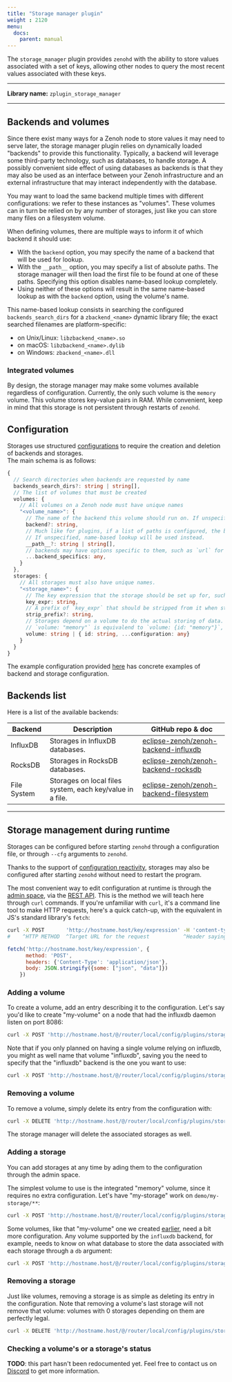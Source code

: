 ```yaml
---
title: "Storage manager plugin"
weight : 2120
menu:
  docs:
    parent: manual
---
```


The `storage_manager` plugin provides `zenohd` with the ability to store values associated with a set of keys, allowing other nodes to query the most recent values associated with these keys.

------
**Library name:** `zplugin_storage_manager`

------


## Backends and volumes
Since there exist many ways for a Zenoh node to store values it may need to serve later, the storage manager plugin relies on dynamically loaded "backends" to provide this functionality. Typically, a backend will leverage some third-party technology, such as databases, to handle storage. A possibly convenient side effect of using databases as backends is that they may also be used as an interface between your Zenoh infrastructure and an external infrastructure that may interact independently with the database.

You may want to load the same backend multiple times with different configurations: we refer to these instances as "volumes". These volumes can in turn be relied on by any number of storages, just like you can store many files on a filesystem volume.

When defining volumes, there are multiple ways to inform it of which backend it should use:
- With the `backend` option, you may specify the name of a backend that will be used for lookup.
- With the `__path__` option, you may specify a list of absolute paths. The storage manager will then load the first file to be found at one of these paths. Specifying this option disables name-based lookup completely.
- Using neither of these options will result in the same name-based lookup as with the `backend` option, using the volume's name.

This name-based lookup consists in searching the configured `backends_search_dirs` for a `zbackend_<name>` dynamic library file; the exact searched filenames are platform-specific:
 - on Unix/Linux: `libzbackend_<name>.so`
 - on macOS: `libzbackend_<name>.dylib`
 - on Windows: `zbackend_<name>.dll`

### Integrated volumes
By design, the storage manager may make some volumes available regardless of configuration. Currently, the only such volume is the `memory` volume. This volume stores key-value pairs in RAM. While convenient, keep in mind that this storage is not persistent through restarts of `zenohd`.

## Configuration
Storages use structured [configurations](./configuration) to require the creation and deletion of backends and storages.  
The main schema is as follows:
```typescript
{
  // Search directories when backends are requested by name
  backends_search_dirs?: string | string[], 
  // The list of volumes that must be created
  volumes: {
    // All volumes on a Zenoh node must have unique names
    "<volume_name>": {
      // The name of the backend this volume should run on. If unspecified, it defaults to the name of the volume.
      backend?: string,
      // Much like for plugins, if a list of paths is configured, the backend will be run using the first path pointing to a loadable library.
      // If unspecified, name-based lookup will be used instead.
      __path__?: string | string[],
      // backends may have options specific to them, such as `url` for the influxdb backends
      ...backend_specifics: any, 
    }
  },
  storages: {
    // All storages must also have unique names.
    "<storage_name>": {
      // The key expression that the storage should be set up for, such as "demo/storage/**"
      key_expr: string,
      // A prefix of `key_expr` that should be stripped from it when storing keys in the storage
      strip_prefix?: string,
      // Storages depend on a volume to do the actual storing of data.
      // `volume: "memory"` is equivalend to `volume: {id: "memory"}`, but some volumes may require additional configuration. For example, a volume running on the `filesystem` backend needs each storage to specify a `base_dir`.
      volume: string | { id: string, ...configuration: any}
    }
  }
}
```
The example configuration provided [here](https://github.com/eclipse-zenoh/zenoh/blob/master/EXAMPLE_CONFIG.json5) has concrete examples of backend and storage configuration.

## Backends list
Here is a list of the available backends:

| Backend     | Description                                               | GitHub repo & doc                         |
|-------------|-----------------------------------------------------------|-------------------------------------------------|
| InfluxDB    | Storages in InfluxDB databases.                           | [eclipse-zenoh/zenoh-backend-influxdb]    |
| RocksDB     | Storages in RocksDB databases.                            | [eclipse-zenoh/zenoh-backend-rocksdb]     |
| File System | Storages on local files system, each key/value in a file. | [eclipse-zenoh/zenoh-backend-filesystem]  |

[eclipse-zenoh/zenoh-backend-influxdb]: https://github.com/eclipse-zenoh/zenoh-backend-influxdb
[eclipse-zenoh/zenoh-backend-rocksdb]: https://github.com/eclipse-zenoh/zenoh-backend-rocksdb
[eclipse-zenoh/zenoh-backend-filesystem]: https://github.com/eclipse-zenoh/zenoh-backend-filesystem

-------------------------------

## Storage management during runtime
Storages can be configured before starting `zenohd` through a configuration file, or through `--cfg` arguments to `zenohd`.

Thanks to the support of [configuration reactivity](./configuration#reactive-configuration), storages may also be configured after starting `zenohd` without need to restart the program.

The most convenient way to edit configuration at runtime is through the [admin space](./configuration#adminspace-configuration), via the [REST API](../APIs/APIs#rest-api). This is the method we will teach here through `curl` commands. If you're unfamiliar with `curl`, it's a command line tool to make HTTP requests, here's a quick catch-up, with the equivalent in JS's standard library's `fetch`:
```bash
curl -X POST       'http://hostname.host/key/expression' -H 'content-type:application/json'      -d '{"some": ["json", "data"]}'
#    ^HTTP METHOD  ^Target URL for the request           ^Header saying the data is in JSON      ^The body of the request
```
```javascript
fetch('http://hostname.host/key/expression', {
      method: 'POST', 
      headers: {'Content-Type': 'application/json'},
      body: JSON.stringify({some: ["json", "data"]})
    })
```

### Adding a volume
To create a volume, add an entry describing it to the configuration. Let's say you'd like to create "my-volume" on a node that had the influxdb daemon listen on port 8086:

```bash
curl -X POST 'http://hostname.host/@/router/local/config/plugins/storage_manager/volumes/my-volume' -H 'content-type:application/json' -d '{"backend": "influxdb", "url": "http://localhost:8086"}'
```

Note that if you only planned on having a single volume relying on influxdb, you might as well name that volume "influxdb", saving you the need to specify that the "influxdb" backend is the one you want to use:

```bash
curl -X POST 'http://hostname.host/@/router/local/config/plugins/storage_manager/volumes/influxdb' -H 'content-type:application/json' -d '{"url": "http://localhost:8086"}'
```

### Removing a volume
To remove a volume, simply delete its entry from the configuration with:

```bash
curl -X DELETE 'http://hostname.host/@/router/local/config/plugins/storage_manager/volumes/my-volume'
```

The storage manager will delete the associated storages as well.


### Adding a storage
You can add storages at any time by ading them to the configuration through the admin space.

The simplest volume to use is the integrated "memory" volume, since it requires no extra configuration. Let's have "my-storage" work on `demo/my-storage/**`:
```bash
curl -X POST 'http://hostname.host/@/router/local/config/plugins/storage_manager/storages/my-storage' -H 'content-type:application/json' -d '{"key_expr": "demo/my-storage/**", "volume": "memory"}'
```

Some volumes, like that "my-volume" one we created [earlier](#adding-a-volume), need a bit more configuration. Any volume supported by the `influxdb` backend, for example, needs to know on what database to store the data associated with each storage through a `db` argument:
```bash
curl -X POST 'http://hostname.host/@/router/local/config/plugins/storage_manager/storages/my-other-storage' -H 'content-type:application/json' -d '{"key_expr": "demo/my-other-storage/**", "volume": {"id": "my-volume", "db": "MyOtherStorage"}}'
```

### Removing a storage
Just like volumes, removing a storage is as simple as deleting its entry in the configuration. Note that removing a volume's last storage will not remove that volume: volumes with 0 storages depending on them are perfectly legal.

```bash
curl -X DELETE 'http://hostname.host/@/router/local/config/plugins/storage_manager/storages/my-storage'
```

### Checking a volume's or a storage's status
**TODO**: this part hasn't been redocumented yet. Feel free to contact us on [Discord](https://discord.gg/cY4nVjUd) to get more information.